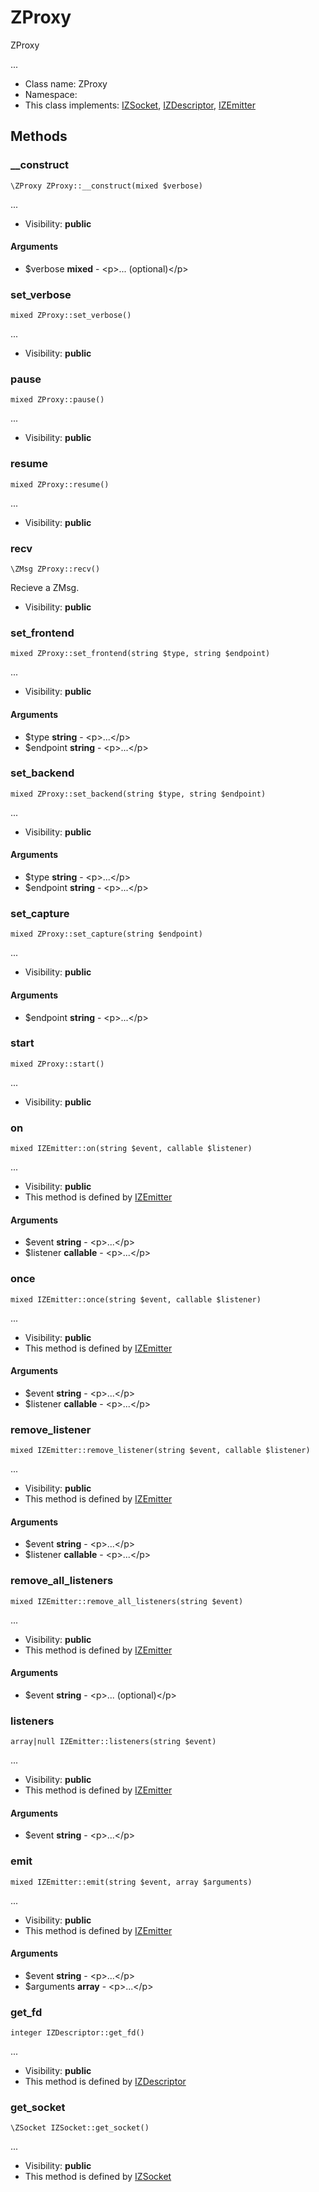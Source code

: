 ZProxy
===============

ZProxy

...


* Class name: ZProxy
* Namespace: 
* This class implements: [IZSocket](IZSocket.md), [IZDescriptor](IZDescriptor.md), [IZEmitter](IZEmitter.md)






Methods
-------


### __construct

    \ZProxy ZProxy::__construct(mixed $verbose)



...

* Visibility: **public**


#### Arguments
* $verbose **mixed** - &lt;p&gt;... (optional)&lt;/p&gt;



### set_verbose

    mixed ZProxy::set_verbose()



...

* Visibility: **public**




### pause

    mixed ZProxy::pause()



...

* Visibility: **public**




### resume

    mixed ZProxy::resume()



...

* Visibility: **public**




### recv

    \ZMsg ZProxy::recv()

Recieve a ZMsg.



* Visibility: **public**




### set_frontend

    mixed ZProxy::set_frontend(string $type, string $endpoint)



...

* Visibility: **public**


#### Arguments
* $type **string** - &lt;p&gt;...&lt;/p&gt;
* $endpoint **string** - &lt;p&gt;...&lt;/p&gt;



### set_backend

    mixed ZProxy::set_backend(string $type, string $endpoint)



...

* Visibility: **public**


#### Arguments
* $type **string** - &lt;p&gt;...&lt;/p&gt;
* $endpoint **string** - &lt;p&gt;...&lt;/p&gt;



### set_capture

    mixed ZProxy::set_capture(string $endpoint)



...

* Visibility: **public**


#### Arguments
* $endpoint **string** - &lt;p&gt;...&lt;/p&gt;



### start

    mixed ZProxy::start()



...

* Visibility: **public**




### on

    mixed IZEmitter::on(string $event, callable $listener)



...

* Visibility: **public**
* This method is defined by [IZEmitter](IZEmitter.md)


#### Arguments
* $event **string** - &lt;p&gt;...&lt;/p&gt;
* $listener **callable** - &lt;p&gt;...&lt;/p&gt;



### once

    mixed IZEmitter::once(string $event, callable $listener)



...

* Visibility: **public**
* This method is defined by [IZEmitter](IZEmitter.md)


#### Arguments
* $event **string** - &lt;p&gt;...&lt;/p&gt;
* $listener **callable** - &lt;p&gt;...&lt;/p&gt;



### remove_listener

    mixed IZEmitter::remove_listener(string $event, callable $listener)



...

* Visibility: **public**
* This method is defined by [IZEmitter](IZEmitter.md)


#### Arguments
* $event **string** - &lt;p&gt;...&lt;/p&gt;
* $listener **callable** - &lt;p&gt;...&lt;/p&gt;



### remove_all_listeners

    mixed IZEmitter::remove_all_listeners(string $event)



...

* Visibility: **public**
* This method is defined by [IZEmitter](IZEmitter.md)


#### Arguments
* $event **string** - &lt;p&gt;... (optional)&lt;/p&gt;



### listeners

    array|null IZEmitter::listeners(string $event)



...

* Visibility: **public**
* This method is defined by [IZEmitter](IZEmitter.md)


#### Arguments
* $event **string** - &lt;p&gt;...&lt;/p&gt;



### emit

    mixed IZEmitter::emit(string $event, array $arguments)



...

* Visibility: **public**
* This method is defined by [IZEmitter](IZEmitter.md)


#### Arguments
* $event **string** - &lt;p&gt;...&lt;/p&gt;
* $arguments **array** - &lt;p&gt;...&lt;/p&gt;



### get_fd

    integer IZDescriptor::get_fd()



...

* Visibility: **public**
* This method is defined by [IZDescriptor](IZDescriptor.md)




### get_socket

    \ZSocket IZSocket::get_socket()



...

* Visibility: **public**
* This method is defined by [IZSocket](IZSocket.md)



